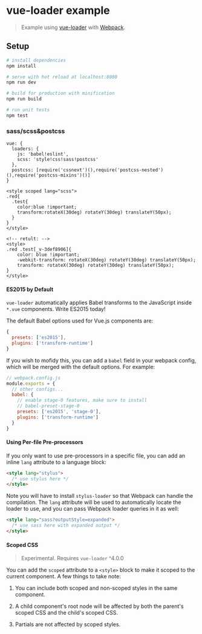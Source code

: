 # vue-loader example

> Example using [vue-loader](https://github.com/vuejs/vue-loader) with [Webpack](http://webpack.github.io).

## Setup

``` bash
# install dependencies
npm install

# serve with hot reload at localhost:8080
npm run dev

# build for production with minification
npm run build

# run unit tests
npm test
```


### sass/scss&postcss
```
vue: {
  loaders: {
    js: 'babel!eslint',
    scss: 'style!css!sass!postcss'
  },
  postcss: [require('cssnext')(),require('postcss-nested')(),require('postcss-mixins')()]
}

<style scoped lang="scss">
.red{
  .test{
    color:blue !important;
    transform:rotateX(30deg) rotateY(30deg) translateY(50px);
  }
}
</style>

<!-- retult: -->
<style>
.red .test[_v-3def8906]{
    color: blue !important;
    -webkit-transform: rotateX(30deg) rotateY(30deg) translateY(50px);
    transform: rotateX(30deg) rotateY(30deg) translateY(50px);
}
</style>
```

#### ES2015 by Default

`vue-loader` automatically applies Babel transforms to the JavaScript inside `*.vue` components. Write ES2015 today!

The default Babel options used for Vue.js components are:

``` js
{
  presets: ['es2015'],
  plugins: ['transform-runtime']
}
```

If you wish to mofidy this, you can add a `babel` field in your webpack config, which will be merged with the default options. For example:

``` js
// webpack.config.js
module.exports = {
  // other configs...
  babel: {
    // enable stage-0 features, make sure to install
    // babel-preset-stage-0
    presets: ['es2015', 'stage-0'],
    plugins: ['transform-runtime']
  }
}
```

#### Using Per-file Pre-processors

If you only want to use pre-processors in a specific file, you can add an inline `lang` attribute to a language block:

``` html
<style lang="stylus">
  /* use stylus here */
</style>
```

Note you will have to install `stylus-loader` so that Webpack can handle the compilation. The `lang` attribute will be used to automatically locate the loader to use, and you can pass Webpack loader queries in it as well:

``` html
<style lang="sass?outputStyle=expanded">
  /* use sass here with expanded output */
</style>
```

#### Scoped CSS

> Experimental. Requires `vue-loader` ^4.0.0

You can add the `scoped` attribute to a `<style>` block to make it scoped to the current component. A few things to take note:

1. You can include both scoped and non-scoped styles in the same component.

2. A child component's root node will be affected by both the parent's scoped CSS and the child's scoped CSS.

3. Partials are not affected by scoped styles.
